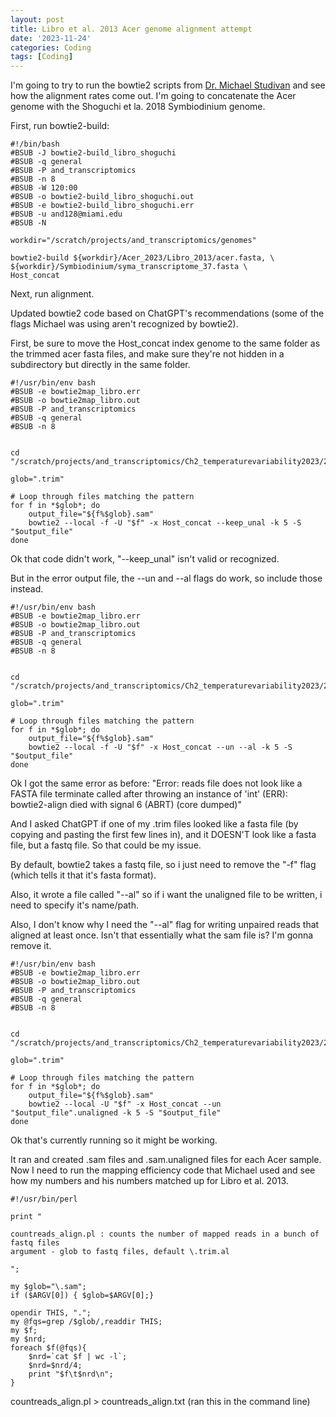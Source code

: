 ```yaml
---
layout: post
title: Libro et al. 2013 Acer genome alignment attempt
date: '2023-11-24'
categories: Coding
tags: [Coding]
---
```


I'm going to try to run the bowtie2 scripts from [Dr. Michael Studivan](https://github.com/mstudiva/tag-based_RNAseq/blob/master/tagSeq_processing_README.txt) and see how the alignment rates come out. I'm going to concatenate the Acer genome with the Shoguchi et la. 2018 Symbiodinium genome. 

First, run bowtie2-build:

```{bash}
#!/bin/bash
#BSUB -J bowtie2-build_libro_shoguchi
#BSUB -q general
#BSUB -P and_transcriptomics
#BSUB -n 8
#BSUB -W 120:00
#BSUB -o bowtie2-build_libro_shoguchi.out
#BSUB -e bowtie2-build_libro_shoguchi.err
#BSUB -u and128@miami.edu
#BSUB -N

workdir="/scratch/projects/and_transcriptomics/genomes"

bowtie2-build ${workdir}/Acer_2023/Libro_2013/acer.fasta, \
${workdir}/Symbiodinium/syma_transcriptome_37.fasta \
Host_concat
```

Next, run alignment.

Updated bowtie2 code based on ChatGPT's recommendations (some of the flags Michael was using aren't recognized by bowtie2).

First, be sure to move the Host_concat index genome to the same folder as the trimmed acer fasta files, and make sure they're not hidden in a subdirectory but directly in the same folder. 


```{bash}
#!/usr/bin/env bash
#BSUB -e bowtie2map_libro.err
#BSUB -o bowtie2map_libro.out
#BSUB -P and_transcriptomics
#BSUB -q general
#BSUB -n 8


cd "/scratch/projects/and_transcriptomics/Ch2_temperaturevariability2023/2_trimmed_reads/take_4/trimmed_files/Acer"

glob=".trim"

# Loop through files matching the pattern
for f in *$glob*; do
    output_file="${f%$glob}.sam"
    bowtie2 --local -f -U "$f" -x Host_concat --keep_unal -k 5 -S "$output_file"
done
```

Ok that code didn't work, "--keep_unal" isn't valid or recognized.

But in the error output file, the --un and --al flags do work, so include those instead.

```{bash}
#!/usr/bin/env bash
#BSUB -e bowtie2map_libro.err
#BSUB -o bowtie2map_libro.out
#BSUB -P and_transcriptomics
#BSUB -q general
#BSUB -n 8


cd "/scratch/projects/and_transcriptomics/Ch2_temperaturevariability2023/2_trimmed_reads/take_4/trimmed_files/Acer"

glob=".trim"

# Loop through files matching the pattern
for f in *$glob*; do
    output_file="${f%$glob}.sam"
    bowtie2 --local -f -U "$f" -x Host_concat --un --al -k 5 -S "$output_file"
done
```

Ok I got the same error as before: "Error: reads file does not look like a FASTA file
terminate called after throwing an instance of 'int'
(ERR): bowtie2-align died with signal 6 (ABRT) (core dumped)"

And I asked ChatGPT if one of my .trim files looked like a fasta file (by copying and pasting the first few lines in), and it DOESN'T look like a fasta file, but a fastq file. So that could be my issue. 

By default, bowtie2 takes a fastq file, so i just need to remove the "-f" flag (which tells it that it's fasta format).

Also, it wrote a file called "--al" so if i want the unaligned file to be written, i need to specify it's name/path.

Also, I don't know why I need the "--al" flag for writing unpaired reads that aligned at least once. Isn't that essentially what the sam file is? I'm gonna remove it.

```{bash}
#!/usr/bin/env bash
#BSUB -e bowtie2map_libro.err
#BSUB -o bowtie2map_libro.out
#BSUB -P and_transcriptomics
#BSUB -q general
#BSUB -n 8


cd "/scratch/projects/and_transcriptomics/Ch2_temperaturevariability2023/2_trimmed_reads/take_4/trimmed_files/Acer"

glob=".trim"

# Loop through files matching the pattern
for f in *$glob*; do
    output_file="${f%$glob}.sam"
    bowtie2 --local -U "$f" -x Host_concat --un "$output_file".unaligned -k 5 -S "$output_file"
done
```

Ok that's currently running so it might be working.

It ran and created .sam files and .sam.unaligned files for each Acer sample. Now I need to run the mapping efficiency code that Michael used and see how my numbers and his numbers matched up for Libro et al. 2013. 

```{perl}
#!/usr/bin/perl

print "

countreads_align.pl : counts the number of mapped reads in a bunch of fastq files
argument - glob to fastq files, default \.trim.al

";

my $glob="\.sam";
if ($ARGV[0]) { $glob=$ARGV[0];}

opendir THIS, ".";
my @fqs=grep /$glob/,readdir THIS;
my $f;
my $nrd;
foreach $f(@fqs){
	$nrd=`cat $f | wc -l`;
	$nrd=$nrd/4;
	print "$f\t$nrd\n";
}
```

countreads_align.pl > countreads_align.txt (ran this in the command line)

